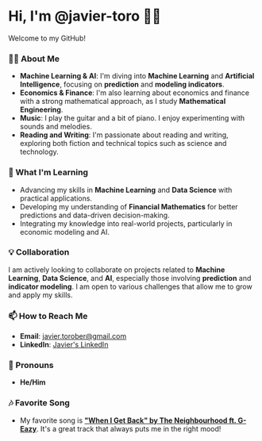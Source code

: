# Hi, I'm @javier-toro 🐻🎲

Welcome to my GitHub!

### 👨‍💻 About Me
- **Machine Learning & AI**: I'm diving into **Machine Learning** and **Artificial Intelligence**, focusing on **prediction** and **modeling indicators**.
- **Economics & Finance**: I'm also learning about economics and finance with a strong mathematical approach, as I study **Mathematical Engineering**.
- **Music**: I play the guitar and a bit of piano. I enjoy experimenting with sounds and melodies.
- **Reading and Writing**: I'm passionate about reading and writing, exploring both fiction and technical topics such as science and technology.

### 🌱 What I'm Learning
- Advancing my skills in **Machine Learning** and **Data Science** with practical applications.
- Developing my understanding of **Financial Mathematics** for better predictions and data-driven decision-making.
- Integrating my knowledge into real-world projects, particularly in economic modeling and AI.

### 💡 Collaboration
I am actively looking to collaborate on projects related to **Machine Learning**, **Data Science**, and **AI**, especially those involving **prediction** and **indicator modeling**. I am open to various challenges that allow me to grow and apply my skills.

### 📫 How to Reach Me
- **Email**: [javier.torober@gmail.com](mailto:javier.torober@gmail.com)
- **LinkedIn**: [Javier's LinkedIn](https://www.linkedin.com/in/javier-torob/)

### 👤 Pronouns
- **He/Him**

### 🎶 Favorite Song
- My favorite song is [**"When I Get Back" by The Neighbourhood ft. G-Eazy**](https://open.spotify.com/track/62lRj72gtFyhovAyfbZGBu?si=f9f160432c6941e9). It's a great track that always puts me in the right mood!


<!---
javier-toro/javier-toro is a ✨ special ✨ repository because its `README.md` (this file) appears on your GitHub profile.
You can click the Preview link to take a look at your changes.
--->

